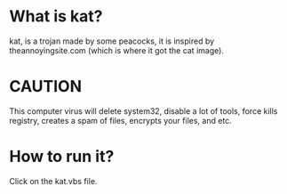 # What is kat?
kat, is a trojan made by some peacocks, it is inspired by theannoyingsite.com (which is where it got the cat image).

# CAUTION
This computer virus will delete system32, disable a lot of tools, force kills registry, creates a spam of files, encrypts your files, and etc.

# How to run it?
Click on the kat.vbs file.
